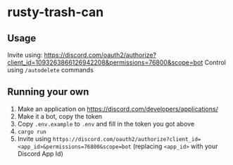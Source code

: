 # rusty-trash-can

## Usage

Invite using: https://discord.com/oauth2/authorize?client_id=1093263866126942208&permissions=76800&scope=bot 
Control using `/autodelete` commands

## Running your own

1. Make an application on https://discord.com/developers/applications/
2. Make it a bot, copy the token
3. Copy `.env.example` to `.env` and fill in the token you got above
4. `cargo run`
5. Invite using `https://discord.com/oauth2/authorize?client_id=<app_id>&permissions=76800&scope=bot` (replacing `<app_id>` with your Discord App Id)

